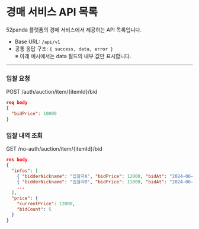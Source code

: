 # 경매 서비스 API 목록
52panda 플랫폼의 경매 서비스에서 제공하는 API 목록입니다.
- Base URL: `/api/v1`
- 공통 응답 구조: `{ success, data, error }`  
※ 아래 예시에서는 data 필드의 내부 값만 표시합니다.

---

### 입찰 요청
POST /auth/auction/item/{itemId}/bid
```Json
req body
{
  "bidPrice": 10000
}
```

### 입찰 내역 조회
GET /no-auth/auction/item/{itemId}/bid
```Json
res body
{
  "infos": [
    { "bidderNickname": "입찰자A", "bidPrice": 12000, "bidAt": "2024-06-11T10:15:30" },
    { "bidderNickname": "입찰자B", "bidPrice": 11000, "bidAt": "2024-06-11T09:45:10" },
    ...
  ],
  "price": {
    "currentPrice": 12000,
    "bidCount": 5
  }
}
```
